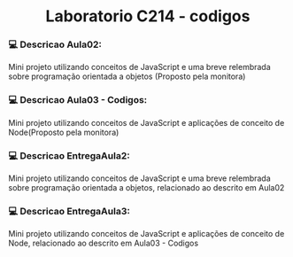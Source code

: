<h1 align = "center">Laboratorio C214 - codigos</h1>

### :computer: Descricao Aula02:
<p>Mini projeto utilizando conceitos de JavaScript e uma breve relembrada sobre programação orientada a objetos (Proposto pela monitora)</p>

### :computer: Descricao Aula03 - Codigos:
<p>Mini projeto utilizando conceitos de JavaScript e aplicações de conceito de Node(Proposto pela monitora)</p>

### :computer: Descricao EntregaAula2:
<p>Mini projeto utilizando conceitos de JavaScript e uma breve relembrada sobre programação orientada a objetos, relacionado ao descrito em Aula02</p>

### :computer: Descricao EntregaAula3:
<p>Mini projeto utilizando conceitos de JavaScript e aplicações de conceito de Node, relacionado ao descrito em Aula03 - Codigos</p>